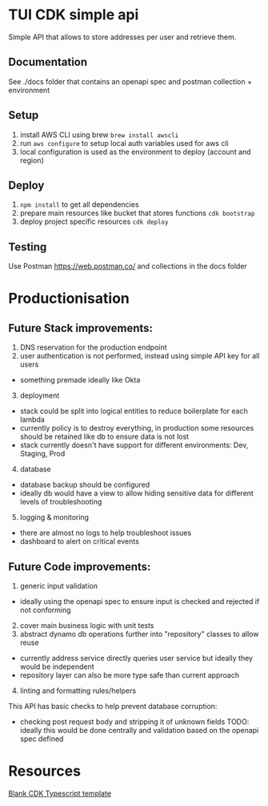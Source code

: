# TUI CDK simple api

Simple API that allows to store addresses per user and retrieve them.

## Documentation

See ./docs folder that contains an openapi spec and postman collection + environment

## Setup

1. install AWS CLI using brew `brew install awscli`
2. run `aws configure` to setup local auth variables used for aws cli
3. local configuration is used as the environment to deploy (account and region)

## Deploy

1. `npm install` to get all dependencies
2. prepare main resources like bucket that stores functions `cdk bootstrap`
3. deploy project specific resources `cdk deploy`

## Testing

Use Postman https://web.postman.co/ and collections in the docs folder


# Productionisation

## Future Stack improvements:

1. DNS reservation for the production endpoint
2. user authentication is not performed, instead using simple API key for all users
 - something premade ideally like Okta
3. deployment
 - stack could be split into logical entities to reduce boilerplate for each lambda
 - currently policy is to destroy everything, in production some resources should be retained like db to ensure data is not lost
 - stack currently doesn't have support for different environments: Dev, Staging, Prod
4. database
 - database backup should be configured
 - ideally db would have a view to allow hiding sensitive data for different levels of troubleshooting
5. logging & monitoring
 - there are almost no logs to help troubleshoot issues
 - dashboard to alert on critical events
   
## Future Code improvements:

1. generic input validation
  - ideally using the openapi spec to ensure input is checked and rejected if not conforming
2. cover main business logic with unit tests
3. abstract dynamo db operations further into "repository" classes to allow reuse 
  - currently address service directly queries user service but ideally they would be independent
  - repository layer can also be more type safe than current approach
4. linting and formatting rules/helpers

This API has basic checks to help prevent database corruption:
 - checking post request body and stripping it of unknown fields
TODO: ideally this would be done centrally and validation based on the openapi spec defined




# Resources

[Blank CDK Typescript template](https://docs.aws.amazon.com/cli/latest/userguide/getting-started-quickstart.html)
